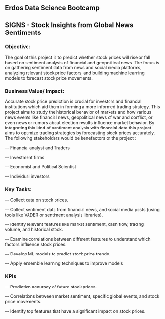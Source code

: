 ## Erdos Data Science Bootcamp  

## SIGNS - Stock Insights from Global News Sentiments

### Objective:

The goal of this project is to predict whether stock prices will rise or fall based on sentiment analysis of financial and geopolitical news. The focus is on gathering sentiment data from news and social media platforms, analyzing relevant stock price factors, and building machine learning models to forecast stock price movements.

### Business Value/ Impact: 

Accurate stock price prediction is crucial for investors and financial institutions which aid them in forming a more informed trading strategy. This project aims to study the historical behavior of markets and how various news events like financial news, geopolitical news of war and conflict, or even news or rumors about election results influence market behavior. By integrating this kind of sentiment analysis with financial data this project aims to optimize trading strategies by forecasting stock prices accurately. The following stakeholders would be benefactors of the project :  

-- Financial analyst and Traders

-- Investment firms 

-- Economist and Political Scientist 

-- Individual investors 

### Key Tasks:

-- Collect data on stock prices.

-- Collect sentiment data from financial news, and social media posts (using tools like VADER or sentiment analysis libraries).

-- Identify relevant features like market sentiment, cash flow, trading volume, and historical stock.

-- Examine correlations between different features to understand which factors influence stock prices.

-- Develop ML models to predict stock price trends.

-- Apply ensemble learning techniques to improve models


### KPIs

-- Prediction accuracy of future stock prices.

-- Correlations between market sentiment, specific global events, and stock price movements.

-- Identify top features that have a significant impact on stock prices. 
